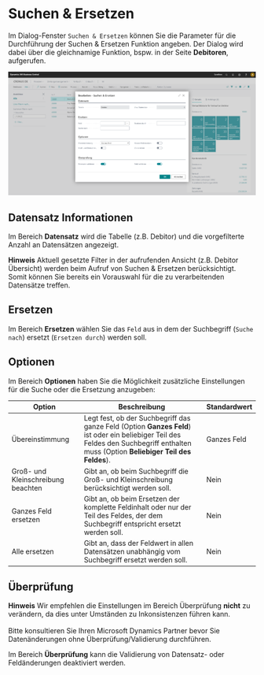 # Suchen & Ersetzen

Im Dialog-Fenster `Suchen & Ersetzen` können Sie die Parameter für die Durchführung der Suchen & Ersetzen Funktion angeben. Der Dialog wird dabei über die gleichnamige Funktion, bspw. in der Seite **Debitoren**, aufgerufen.

![Suchen & Ersetzen](/assets/images/find-and-replace/find-and-replace-de.png)

## Datensatz Informationen

Im Bereich **Datensatz** wird die Tabelle (z.B. Debitor) und die vorgefilterte Anzahl an Datensätzen angezeigt.

<div class="alert alert-info">
    <i class="fa-duotone fa-solid fa-circle-info fa-xl"></i>
    <strong>Hinweis</strong> Aktuell gesetzte Filter in der aufrufenden Ansicht (z.B. Debitor Übersicht) werden beim Aufruf von Suchen & Ersetzen berücksichtigt. Somit können Sie bereits ein Vorauswahl für die zu verarbeitenden Datensätze treffen.
</div>

## Ersetzen

Im Bereich **Ersetzen** wählen Sie das `Feld` aus in dem der Suchbegriff (`Suche nach`) ersetzt (`Ersetzen durch`) werden soll.

## Optionen

Im Bereich **Optionen** haben Sie die Möglichkeit zusätzliche Einstellungen für die Suche oder die Ersetzung anzugeben:

| Option | Beschreibung | Standardwert |
| --- | --- | --- |
| Übereinstimmung | Legt fest, ob der Suchbegriff das ganze Feld (Option **Ganzes Feld**) ist oder ein beliebiger Teil des Feldes den Suchbegriff enthalten muss (Option **Beliebiger Teil des Feldes**). | Ganzes Feld |
| Groß- und Kleinschreibung beachten | Gibt an, ob beim Suchbegriff die Groß- und Kleinschreibung berücksichtigt werden soll. | Nein |
| Ganzes Feld ersetzen | Gibt an, ob beim Ersetzen der komplette Feldinhalt oder nur der Teil des Feldes, der dem Suchbegriff entspricht ersetzt werden soll. | Nein | 
| Alle ersetzen | Gibt an, dass der Feldwert in allen Datensätzen unabhängig vom Suchbegriff ersetzt werden soll. | Nein |

## Überprüfung

<div class="alert alert-info">
    <i class="fa-duotone fa-solid fa-circle-info fa-xl"></i>
    <strong>Hinweis</strong> Wir empfehlen die Einstellungen im Bereich Überprüfung <b>nicht</b> zu verändern, da dies unter Umständen zu Inkonsistenzen führen kann.<br><br>Bitte konsultieren Sie Ihren Microsoft Dynamics Partner bevor Sie Datenänderungen ohne Überprüfung/Validierung durchführen.
</div>

Im Bereich **Überprüfung** kann die Validierung von Datensatz- oder Feldänderungen deaktiviert werden.